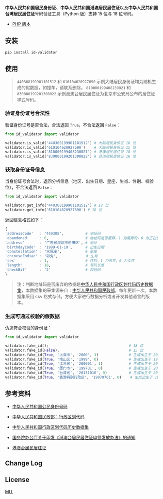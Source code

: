 

**中华人民共和国居民身份证**、**中华人民共和国港澳居民居住证**以及**中华人民共和国台湾居民居住证**号码验证工具（Python 版）支持 15 位与 18 位号码。

* [PHP 版本](https://github.com/jxlwqq/id-validator)


## 安装

```bash
pip install id-validator
```
 

## 使用

> `440308199901101512` 和 `610104620927690` 示例大陆居民身份证均为随机生成的假数据，如撞车，请联系删除。
> `810000199408230021` 和 `830000199201300022` 示例港澳台居民居住证为北京市公安局公布的居住证样式号码。

### 验证身份证号合法性

验证身份证号是否合法，合法返回 `True`，不合法返回 `False`：

```python
from id_validator import validator

validator.is_valid('440308199901101512') # 大陆居民身份证 18 位
validator.is_valid('610104620927690')    # 大陆居民身份证 15 位
validator.is_valid('810000199408230021') # 港澳居民居住证 18 位
validator.is_valid('830000199201300022') # 台湾居民居住证 18 位
```


### 获取身份证号信息

当身份证号合法时，返回分析信息（地区、出生日期、星座、生肖、性别、校验位），不合法返回 `False`：
```python
from id_validator import validator

validator.get_info('440308199901101512') # 18 位
validator.get_info('610104620927690') # 18 位
```

返回信息格式如下：

```python
{
'addressCode'   : '440308',          # 地址码   
'abandoned'     : 0,                 # 地址码是否废弃，1 为废弃的，0 为正在使用的
'address'       : '广东省深圳市盐田区', # 地址
'birthdayCode'  : '1999-01-10',      # 出生日期
'constellation' : '水瓶座',           # 星座
'chineseZodiac' : '卯兔',             # 生肖
'sex'           : 1,                 # 性别，1 为男性，0 为女性
'length'        : 18,                # 号码长度
'checkBit'      : '2'                # 校验码
}
```

> 注：判断地址码是否废弃的依据是[中华人民共和国行政区划代码历史数据集](https://github.com/jxlwqq/address-code-of-china)，本数据集的采集源来自：[中华人民共和国民政部](http://www.mca.gov.cn/article/sj/xzqh//1980/)，每年更新一次。本数据集采用 csv 格式存储，方便大家进行数据分析或者开发其他语言的版本。

### 生成可通过校验的假数据
伪造符合校验的身份证：
```python
from id_validator import validator

validator.fake_id();                                     # 18 位
validator.fake_id(False);                                # 15 位
validator.fake_id(True, '上海市', '2000', 1)              # 生成出生于 2000 年上海市的男性居民身份证
validator.fake_id(True, '南山区', '1999', 0)              # 生成出生于 1999 年广东省深圳市南山区的女性居民身份证
validator.fake_id(True, '江苏省', '200001', 1)            # 生成出生于 2000 年 1 月江苏省的男性居民身份证
validator.fake_id(True, '厦门市', '199701', 0)            # 生成出生于 2000 年 1 月福建省厦门市的女性居民身份证
validator.fake_id(True, '台湾省', '20131010', 0)          # 生成出生于 2013 年 10 月 10 日台湾省的女性居民居住证
validator.fake_id(True, '香港特别行政区', '19970701', 0)    # 生成出生于 1997 年 7 月 1 日香港特别行政区的女性居民居住证
``` 

## 参考资料

* [中华人民共和国公民身份号码](https://zh.wikipedia.org/wiki/中华人民共和国公民身份号码)

* [中华人民共和国民政部：行政区划代码](http://www.mca.gov.cn/article/sj/xzqh/)

* [中华人民共和国行政区划代码历史数据集](https://github.com/jxlwqq/address-code-of-china)

* [国务院办公厅关于印发《港澳台居民居住证申领发放办法》的通知](http://www.gov.cn/zhengce/content/2018-08/19/content_5314865.htm)

* [港澳台居民居住证](https://zh.wikipedia.org/wiki/港澳台居民居住证)

## Change Log


## License
[MIT](LICENSE)


